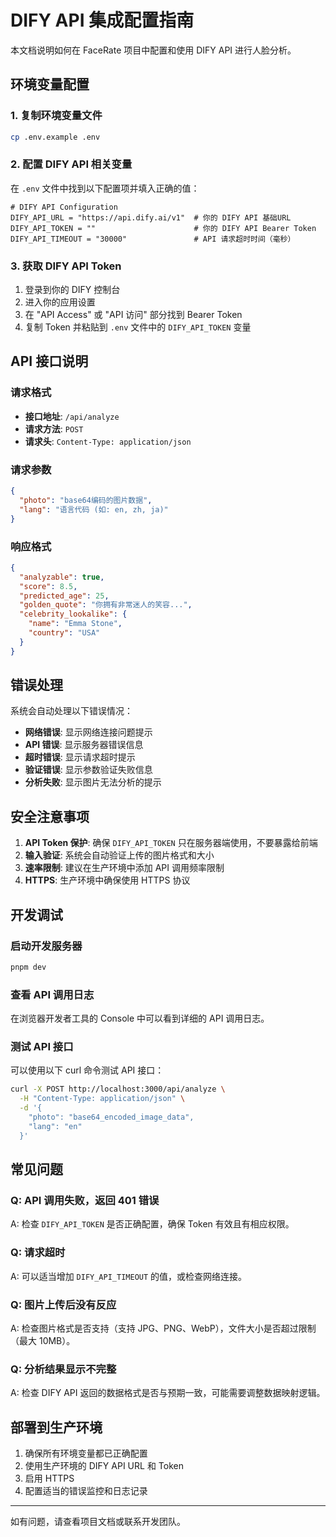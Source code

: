 # DIFY API 集成配置指南

本文档说明如何在 FaceRate 项目中配置和使用 DIFY API 进行人脸分析。

## 环境变量配置

### 1. 复制环境变量文件

```bash
cp .env.example .env
```

### 2. 配置 DIFY API 相关变量

在 `.env` 文件中找到以下配置项并填入正确的值：

```env
# DIFY API Configuration
DIFY_API_URL = "https://api.dify.ai/v1"  # 你的 DIFY API 基础URL
DIFY_API_TOKEN = ""                      # 你的 DIFY API Bearer Token
DIFY_API_TIMEOUT = "30000"               # API 请求超时时间（毫秒）
```

### 3. 获取 DIFY API Token

1. 登录到你的 DIFY 控制台
2. 进入你的应用设置
3. 在 "API Access" 或 "API 访问" 部分找到 Bearer Token
4. 复制 Token 并粘贴到 `.env` 文件中的 `DIFY_API_TOKEN` 变量

## API 接口说明

### 请求格式

- **接口地址**: `/api/analyze`
- **请求方法**: `POST`
- **请求头**: `Content-Type: application/json`

### 请求参数

```json
{
  "photo": "base64编码的图片数据",
  "lang": "语言代码 (如: en, zh, ja)"
}
```

### 响应格式

```json
{
  "analyzable": true,
  "score": 8.5,
  "predicted_age": 25,
  "golden_quote": "你拥有非常迷人的笑容...",
  "celebrity_lookalike": {
    "name": "Emma Stone",
    "country": "USA"
  }
}
```

## 错误处理

系统会自动处理以下错误情况：

- **网络错误**: 显示网络连接问题提示
- **API 错误**: 显示服务器错误信息
- **超时错误**: 显示请求超时提示
- **验证错误**: 显示参数验证失败信息
- **分析失败**: 显示图片无法分析的提示

## 安全注意事项

1. **API Token 保护**: 确保 `DIFY_API_TOKEN` 只在服务器端使用，不要暴露给前端
2. **输入验证**: 系统会自动验证上传的图片格式和大小
3. **速率限制**: 建议在生产环境中添加 API 调用频率限制
4. **HTTPS**: 生产环境中确保使用 HTTPS 协议

## 开发调试

### 启动开发服务器

```bash
pnpm dev
```

### 查看 API 调用日志

在浏览器开发者工具的 Console 中可以看到详细的 API 调用日志。

### 测试 API 接口

可以使用以下 curl 命令测试 API 接口：

```bash
curl -X POST http://localhost:3000/api/analyze \
  -H "Content-Type: application/json" \
  -d '{
    "photo": "base64_encoded_image_data",
    "lang": "en"
  }'
```

## 常见问题

### Q: API 调用失败，返回 401 错误
A: 检查 `DIFY_API_TOKEN` 是否正确配置，确保 Token 有效且有相应权限。

### Q: 请求超时
A: 可以适当增加 `DIFY_API_TIMEOUT` 的值，或检查网络连接。

### Q: 图片上传后没有反应
A: 检查图片格式是否支持（支持 JPG、PNG、WebP），文件大小是否超过限制（最大 10MB）。

### Q: 分析结果显示不完整
A: 检查 DIFY API 返回的数据格式是否与预期一致，可能需要调整数据映射逻辑。

## 部署到生产环境

1. 确保所有环境变量都已正确配置
2. 使用生产环境的 DIFY API URL 和 Token
3. 启用 HTTPS
4. 配置适当的错误监控和日志记录

---

如有问题，请查看项目文档或联系开发团队。
